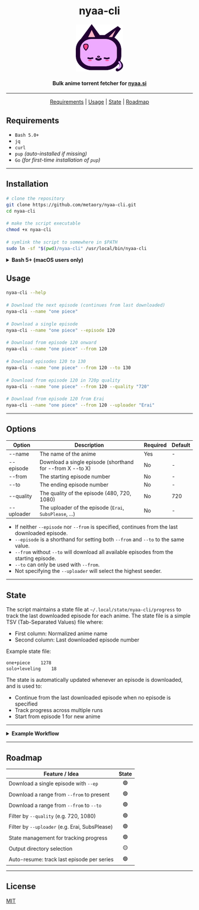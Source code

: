 <div align="center">
    <h1>nyaa-cli</h1>
    <img src=".github/logo.svg" alt="nyaa-cli" width="128" height="128">
    <h4>Bulk anime torrent fetcher for <a href="https://nyaa.si">nyaa.si</a></h4>
</div>

---

<p align="center">
  <a href="#requirements">Requirements</a> |
  <a href="#usage">Usage</a> |
  <a href="#state">State</a> |
  <a href="#roadmap">Roadmap</a>
</p>


## Requirements

- `Bash 5.0+`
- `jq`
- `curl`
- `pup` _(auto-installed if missing)_
- `Go` _(for first-time installation of `pup`)_

---

## Installation

```sh
# clone the repository
git clone https://github.com/metaory/nyaa-cli.git
cd nyaa-cli

# make the script executable
chmod +x nyaa-cli

# symlink the script to somewhere in $PATH
sudo ln -sf "$(pwd)/nyaa-cli" /usr/local/bin/nyaa-cli
```

<details>
<summary><strong>Bash 5+ (macOS users only)</strong></summary>

This script requires <strong>Bash 5.0 or later</strong>.

On macOS, the default <code>/bin/bash</code> is too old.  
Install the latest Bash with Homebrew:

```sh
brew install bash
```

Then, either:
- Run the script with the full path:
  ```sh
  /opt/homebrew/bin/bash ./nyaa-cli ...
  ```
- Or, add Homebrew Bash to your PATH (Apple Silicon):
  ```sh
  echo 'export PATH="/opt/homebrew/bin:$PATH"' >> ~/.zshrc
  source ~/.zshrc
  ```
  (For Intel Macs, use <code>/usr/local/bin</code>)

Check your Bash version:
```sh
bash --version
```
It should say `5.x` or later

</details>

## Usage

```bash
nyaa-cli --help

# Download the next episode (continues from last downloaded)
nyaa-cli --name "one piece"

# Download a single episode
nyaa-cli --name "one piece" --episode 120

# Download from episode 120 onward
nyaa-cli --name "one piece" --from 120

# Download episodes 120 to 130
nyaa-cli --name "one piece" --from 120 --to 130

# Download from episode 120 in 720p quality
nyaa-cli --name "one piece" --from 120 --quality "720"

# Download from episode 120 from Erai
nyaa-cli --name "one piece" --from 120 --uploader "Erai"
```

---

## Options

| Option      | Description                                              | Required | Default |
|-------------|----------------------------------------------------------|----------|---------|
| --name      | The name of the anime                                    | Yes      | -       |
| --episode   | Download a single episode (shorthand for --from X --to X) | No       | -       |
| --from      | The starting episode number                              | No       | -       |
| --to        | The ending episode number                                | No       | -       |
| --quality   | The quality of the episode (480, 720, 1080)              | No       | 720     |
| --uploader  | The uploader of the episode (`Erai`, `SubsPlease`, ...)  | No       | -       |

- If neither `--episode` nor `--from` is specified, continues from the last downloaded episode.
- `--episode` is a shorthand for setting both `--from` and `--to` to the same value.
- `--from` without `--to` will download all available episodes from the starting episode.
- `--to` can only be used with `--from`.
- Not specifying the `--uploader` will select the highest seeder.

---

## State

The script maintains a state file at `~/.local/state/nyaa-cli/progress` to track the last downloaded episode for each anime. The state file is a simple TSV (Tab-Separated Values) file where:

- First column: Normalized anime name
- Second column: Last downloaded episode number

Example state file:
```
one+piece    1278
solo+leveling    18
```

The state is automatically updated whenever an episode is downloaded, and is used to:
- Continue from the last downloaded episode when no episode is specified
- Track progress across multiple runs
- Start from episode 1 for new anime

---

<details>
<summary><strong>Example Workflow</strong></summary>

You can use `nyaa-cli` to automate your anime downloads with a torrent client that supports directory watching. For example, with **rtorrent**, you can configure it to watch a directory for new `.torrent` files. When a torrent file is placed there, rtorrent will automatically start downloading it.

A typical workflow:

1. Configure your torrent client (e.g., rtorrent) to watch a directory (e.g., `~/watch/torrents`).

2. Create a script to download new episodes (e.g., `~/bin/update-anime.sh`):
   ```sh
   #!/bin/bash
   
   # Update One Piece
   nyaa-cli --name "one piece" --output ~/watch/torrents
   
   # Update Solo Leveling
   nyaa-cli --name "solo leveling" --output ~/watch/torrents
   ```

3. Make the script executable:
   ```sh
   chmod +x ~/bin/update-anime.sh
   ```

4. Add a weekly cronjob to run the script (e.g., every Sunday at 2 AM):
   ```sh
   # Edit crontab
   crontab -e
   
   # Add this line
   0 2 * * 0 ~/bin/update-anime.sh
   ```

The script will:
- Use the state file to automatically continue from the last downloaded episode
- Download new episodes if available
- Save torrent files to your watch directory
- Your torrent client will pick up the new files and start downloading automatically

Many other torrent clients also support directory watching for automation.

</details>

---

## Roadmap

| Feature / Idea                                           | State |
|----------------------------------------------------------|:-----:|
| Download a single episode with `--ep`                    | 🟢    |
| Download a range from `--from` to present                | 🟢    |
| Download a range from `--from` to `--to`                 | 🟢    |
| Filter by `--quality` (e.g. 720, 1080)                   | 🟢    |
| Filter by `--uploader` (e.g. Erai, SubsPlease)           | 🟢    |
| State management for tracking progress                   | 🟢    |
| Output directory selection                               | 🟡️    |
| Auto-resume: track last episode per series               | 🟢    |

---

## License
[MIT](LICENSE)